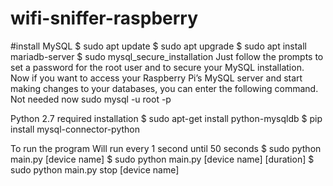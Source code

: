 # wifi-sniffer-raspberry
#install MySQL
$ sudo apt update
$ sudo apt upgrade
$ sudo apt install mariadb-server
$ sudo mysql_secure_installation
Just follow the prompts to set a password for the root user and to secure your MySQL installation.
Now if you want to access your Raspberry Pi’s MySQL server and start making changes to your databases, you can enter the following command. Not needed now
sudo mysql -u root -p

Python 2.7 required installation 
$ sudo apt-get install python-mysqldb
$ pip install mysql-connector-python

To run the program
Will run every 1 second until 50 seconds
$ sudo python main.py [device name]
$ sudo python main.py [device name] [duration]
$ sudo python main.py stop [device name]


